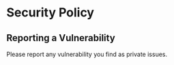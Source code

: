 # Security Policy

## Reporting a Vulnerability

Please report any vulnerability you find as private issues.
